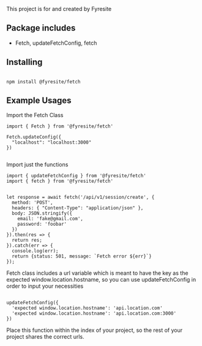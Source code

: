 This project is for and created by Fyresite


## Package includes

- Fetch, updateFetchConfig, fetch

## Installing

```

npm install @fyresite/fetch

```

## Example Usages


Import the Fetch Class

```
import { Fetch } from '@fyresite/fetch'

Fetch.updateConfig({
  "localhost": "localhost:3000"
})


```

Import just the functions

```
import { updateFetchConfig } from '@fyresite/fetch'
import { fetch } from '@fyresite/fetch'


let response = await fetch('/api/v1/session/create', {
  method: 'POST',
  headers: { "Content-Type": "application/json" },
  body: JSON.stringify({
    email: 'fake@gmail.com',
    password: 'foobar'
  })
}).then(res => {
  return res;
}).catch(err => {
  console.log(err);
  return {status: 501, message: `Fetch error ${err}`}
});

```

Fetch class includes a url variable which is meant to have the key as the expected window.location.hostname, so you can use updateFetchConfig in order to input your necessities

```

updateFetchConfig({
  'expected window.location.hostname': 'api.location.com'
  'expected window.location.hostname': 'api.location.com:3000'
})

```

Place this function within the index of your project, so the rest of your project shares the correct urls.

